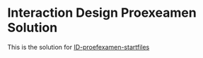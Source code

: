# Interaction Design Proexeamen Solution
This is the solution for [ID-proefexamen-startfiles](https://github.com/simoncoudeville-nmct/ID-proexamen-startfiles)
